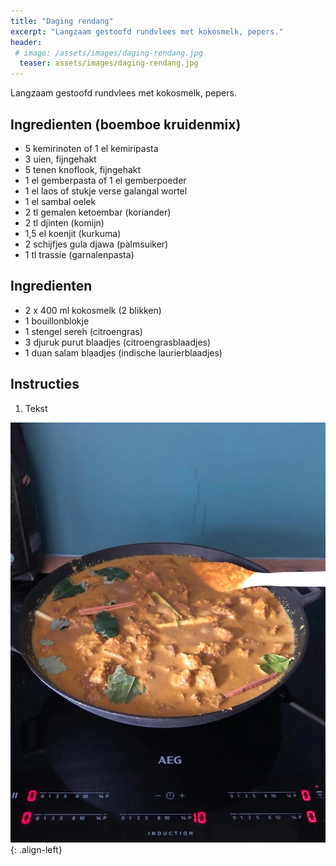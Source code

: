 ```yaml
---
title: "Daging rendang"
excerpt: "Langzaam gestoofd rundvlees met kokosmelk, pepers."
header:
 # image: /assets/images/daging-rendang.jpg
  teaser: assets/images/daging-rendang.jpg
---
```

Langzaam gestoofd rundvlees met kokosmelk, pepers. 
## Ingredienten (boemboe kruidenmix) 
* 5 kemirinoten of 1 el kemiripasta
* 3 uien, fijngehakt
* 5 tenen knoflook, fijngehakt
* 1 el gemberpasta of 1 el gemberpoeder
* 1 el laos of stukje verse galangal wortel
* 1 el sambal oelek
* 2 tl gemalen ketoembar (koriander)
* 2 tl djinten (komijn)
* 1,5 el koenjit (kurkuma)
* 2 schijfjes gula djawa (palmsuiker)
* 1 tl trassie (garnalenpasta)

## Ingredienten

* 2 x 400 ml kokosmelk (2 blikken)
* 1 bouillonblokje
* 1 stengel sereh (citroengras)
* 3 djuruk purut blaadjes (citroengrasblaadjes)
* 1 duan salam blaadjes (indische laurierblaadjes)

## Instructies

1. Tekst

![image-right](/assets/images/daging-rendang.jpg){: .align-left}